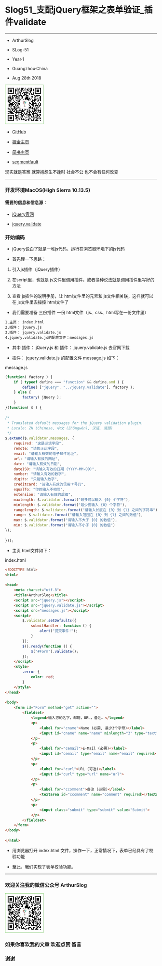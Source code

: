 # Slog51_支配jQuery框架之表单验证_插件validate

---

* ArthurSlog
* SLog-51
* Year·1

* Guangzhou·China
* Aug 28th 2018

![关注微信公众号“ArthurSlog”](https://github.com/BlessedChild/LogofAxu/blob/master/images/icon_128.jpg?raw=true "微信扫描二维码，关注我的公众号")

* [GitHub](https://github.com/BlessedChild/ArthurSlog)

* [掘金主页](https://juejin.im/user/59f2a424f265da432f305c66/posts)

* [简书主页](https://www.jianshu.com/u/b9ebe10f0534)

* [segmentfault](https://segmentfault.com/u/arthurslog/articles)

现实就是答案 就算抱怨生不逢时 社会不公 也不会有任何改变

---

### 开发环境MacOS(High Sierra 10.13.5)

#### 需要的信息和信息源：

* [jQuery官网](https://jquery.com/)

* [jquery.validate](https://jqueryvalidation.org/)

### 开始编码

* jQuery说白了就是一堆js代码，运行在浏览器环境下的js代码

* 首先理一下思路：

1. 引入js插件（jQuery插件）

2. 在script里，也就是 js文件里调用插件，或者换种说法就是调用插件里写好的方法

3. 查看 js插件的说明手册，让 html文件里的元素和 js文件相关联，这样就可以在 js文件里去操控 html文件了

* 我们需要准备 三份插件 一份 html文件（js、css、html写在一份文件里）

``` txt
1.主页： index.html
2.插件： jQuery.js
3.插件： jquery.validate.js
4.jquery.validate.js的配置文件：messages.js
```

* 其中 插件： jQuery.js 和 插件： jquery.validate.js 去官网下载

* 插件： jquery.validate.js 的配置文件 message.js 如下：

message.js
``` js
(function( factory ) {
    if ( typeof define === "function" && define.amd ) {
        define( ["jquery", "../jquery.validate"], factory );
    } else {
        factory( jQuery );
    }
}(function( $ ) {

/*
 * Translated default messages for the jQuery validation plugin.
 * Locale: ZH (Chinese, 中文 (Zhōngwén), 汉语, 漢語)
 */
$.extend($.validator.messages, {
    required: "这是必填字段",
    remote: "请修正此字段",
    email: "请输入有效的电子邮件地址",
    url: "请输入有效的网址",
    date: "请输入有效的日期",
    dateISO: "请输入有效的日期 (YYYY-MM-DD)",
    number: "请输入有效的数字",
    digits: "只能输入数字",
    creditcard: "请输入有效的信用卡号码",
    equalTo: "你的输入不相同",
    extension: "请输入有效的后缀",
    maxlength: $.validator.format("最多可以输入 {0} 个字符"),
    minlength: $.validator.format("最少要输入 {0} 个字符"),
    rangelength: $.validator.format("请输入长度在 {0} 到 {1} 之间的字符串"),
    range: $.validator.format("请输入范围在 {0} 到 {1} 之间的数值"),
    max: $.validator.format("请输入不大于 {0} 的数值"),
    min: $.validator.format("请输入不小于 {0} 的数值")
});

}));
```

* 主页 html文件如下：

index.html
``` html
<!DOCTYPE html>
<html>

<head>
    <meta charset="utf-8">
    <title>ArthurSlog</title>
    <script src="jquery.js"></script>
    <script src="jquery.validate.js"></script>
    <script src="messages.js"></script>
    <script>
        $.validator.setDefaults({
            submitHandler: function () {
                alert("提交事件!");
            }
        });
        $().ready(function () {
            $("#Form").validate();
        });
    </script>
    <style>
        .error {
            color: red;
        }
    </style>
</head>

<body>
    <form id="Form" method="get" action="">
        <fieldset>
            <legend>输入您的名字，邮箱，URL，备注。</legend>
            <p>
                <label for="cname">Name (必需, 最少3个字母)</label>
                <input id="cname" name="name" minlength="3" type="text" required>
            </p>
            <p>
                <label for="cemail">E-Mail (必需)</label>
                <input id="cemail" type="email" name="email" required>
            </p>
            <p>
                <label for="curl">URL (可选)</label>
                <input id="curl" type="url" name="url">
            </p>
            <p>
                <label for="ccomment">备注 (必需)</label>
                <textarea id="ccomment" name="comment" required></textarea>
            </p>
            <p>
                <input class="submit" type="submit" value="Submit">
            </p>
        </fieldset>
    </form>
</body>

</html>
```

* 用浏览器打开 index.html 文件，操作一下，正常情况下，表单已经具有了校验功能

* 至此，我们实现了表单校验功能。

---

### 欢迎关注我的微信公众号 ArthurSlog

![关注微信公众号“ArthurSlog”](https://github.com/BlessedChild/LogofAxu/blob/master/images/icon_128.jpg?raw=true "微信扫描二维码，关注我的公众号")

### 如果你喜欢我的文章 欢迎点赞 留言
### 谢谢
